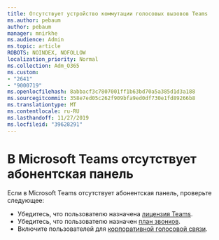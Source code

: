 ```yaml
---
title: Отсутствует устройство коммутации голосовых вызовов Teams
ms.author: pebaum
author: pebaum
manager: mnirkhe
ms.audience: Admin
ms.topic: article
ROBOTS: NOINDEX, NOFOLLOW
localization_priority: Normal
ms.collection: Adm_O365
ms.custom:
- "2641"
- "9000719"
ms.openlocfilehash: 8abbacf3c7807001ff1b63bd70a5a385d1d3a188
ms.sourcegitcommit: 358e7ed05c262f909bfa9ed0df730e1fd89266b8
ms.translationtype: MT
ms.contentlocale: ru-RU
ms.lasthandoff: 11/27/2019
ms.locfileid: "39628291"
---
```

# <a name="dial-pad-is-missing-in-microsoft-teams"></a>В Microsoft Teams отсутствует абонентская панель 

Если в Microsoft Teams отсутствует абонентская панель, проверьте следующее:

- Убедитесь, что пользователю назначена [лицензия Teams](https://docs.microsoft.com/MicrosoftTeams/assign-teams-licenses).
- Убедитесь, что пользователю назначен [план звонков](https://docs.microsoft.com/MicrosoftTeams/calling-plan-landing-page).
- Включите пользователей для [корпоративной голосовой связи](https://docs.microsoft.com/skypeforbusiness/skype-for-business-hybrid-solutions/plan-your-phone-system-cloud-pbx-solution/enable-users-for-enterprise-voice-online-and-phone-system-voicemail#to-enable-your-users-for-phone-system-in-office-365-voice-and-voicemail).